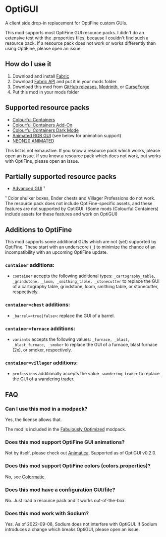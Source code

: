 # OptiGUI

A client side drop-in replacement for OptiFine custom GUIs.

This mod supports most OptiFine GUI resource packs. I didn't do an extensive test with the .properties files, because I couldn't find such a resource pack.
If a resource pack does not work or works differently than using OptiFine, please open an issue.

## How do I use it
1. Download and install [Fabric](https://fabricmc.net/use)
2. Download [Fabric API](https://fabricmc.net/use) and put it in your mods folder
3. Download this mod from [GitHub releases](https://github.com/opekope2/OptiGUI/releases), [Modrinth](https://modrinth.com/mod/optigui/versions), or [CurseForge](https://www.curseforge.com/minecraft/mc-mods/optigui/files)
4. Put this mod in your mods folder

## Supported resource packs

* [Colourful Containers](https://www.planetminecraft.com/texture-pack/colourful-containers-gui/)
* [Colourful Containers Add-On](https://www.planetminecraft.com/texture-pack/updated-colourful-containers-light-mode-gui-optifine-required/)
* [Colourful Containers Dark Mode](https://www.planetminecraft.com/texture-pack/colourful-containers-dark-mode-gui-optifine-required/)
* [Animated RGB GUI](https://www.curseforge.com/minecraft/texture-packs/optifine-animated-rgb-gui) (see below for animation support)
* [NEON20 ANIMATED](https://www.planetminecraft.com/texture-pack/neon20-animated-optifine/)

This list is not exhaustive. If you know a resource pack which works, please open an issue. If you know a resource pack which does not work, but works with OptiFine, please open an issue.

## Partially supported resource packs

* [Advanced GUI](https://www.planetminecraft.com/texture-pack/custom-gui/) ¹

¹ Color shulker boxes, Ender chests and Villager Professions do not work. The resource pack does not include OptiFine-specific assets, and these features are not supported by OptiGUI. (Some mods (Colourful Containers) include assets for these features and work on OptiGUI)

## Additions to OptiFine

This mod supports some additional GUIs which are not (yet) supported by OptiFine. These start with an underscore (`_`) to minimize the chance of an incompatibility with an upcoming OptiFine update.

### `container` additions:

* `container` accepts the following additional types: `_cartography_table, _grindstone, _loom, _smithing_table, _stonecutter` to replace the GUI of a cartography table, grindstone, loom, smithing table, or stonecutter, respectively.

### `container=chest` additions:

* `_barrel=<true|false>`: replace the GUI of a barrel.

### `container=furnace` additions:

* `variants` accepts the following values: `_furnace, _blast, _blast_furnace, _smoker` to replace the GUI of a furnace, blast furnace (2x), or smoker, respectively.

### `container=villager` additions:

* `professions` additionally accepts the value `_wandering_trader` to replace the GUI of a wandering trader.

## FAQ

### Can I use this mod in a modpack?

Yes, the license allows that.

The mod is included in the [Fabulously Optimized](https://github.com/Fabulously-Optimized/fabulously-optimized) modpack.

### Does this mod support OptiFine GUI animations?

Not by itself, please check out [Animatica](https://github.com/FoundationGames/Animatica). Supported as of OptiGUI v0.2.0.

### Does this mod support OptiFine colors (colors.properties)?

No, see [Colormatic](https://github.com/kvverti/colormatic).

### Does this mod have a configuration GUI/file?

No. Just load a resource pack and it works out-of-the-box.

### Does this mod work with Sodium?

Yes. As of 2022-09-08, Sodium does not interfere with OptiGUI. If Sodium introduces a change which breaks OptiGUI, please open an issue.
